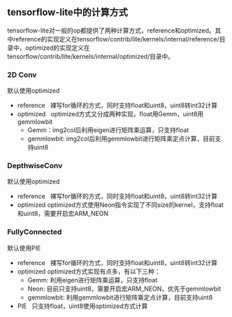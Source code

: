 ## tensorflow-lite中的计算方式

tensorflow-lite对一般的op都提供了两种计算方式，reference和optimized。其中reference的实现定义在tensorflow/contrib/lite/kernels/internal/reference/目录中，optimized的实现定义在tensorflow/contrib/lite/kernels/internal/optimized/目录中。

### 2D Conv      

默认使用optimized

- reference   
     裸写for循环的方式，同时支持float和uint8，uint8转int32计算
- optimized  
     optimized方式又分成两种实现，float用Gemm，uint8用gemmlowbit
     - Gemm：img2col后利用eigen进行矩阵乘运算，只支持float
     - gemmlowbit: img2col后利用gemmlowbit进行矩阵乘定点计算，目前支持uint8

### DepthwiseConv   

默认使用optimized

- reference   
     裸写for循环的方式，同时支持float和uint8，uint8转int32计算
- optimized
     optimized方式使用Neon指令实现了不同size的kernel，支持float和uint8，需要开启宏ARM_NEON

### FullyConnected   

默认使用PIE

- reference   
     裸写for循环的方式，同时支持float和uint8，uint8转int32计算
- optimized
     optimized方式实现有点多，有以下三种：
     - Gemm: 利用eigen进行矩阵乘运算，只支持float
     - Neon: 目前只支持uint8，需要开启宏ARM_NEON，优先于gemmlowbit
     - gemmlowbit: 利用gemmlowbit进行矩阵乘定点计算，目前支持uint8
- PIE   
     只支持float，uint8使用optimized方式计算
